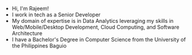 * Hi, I'm Rajeem!
* I work in tech as a Senior Developer
* My domain of expertise is in Data Analytics leveraging my skills in Web/Mobile/Desktop Development, Cloud Computing, and Software Architecture
* I have a Bachelor's Degree in Computer Science from the University of the Philippines Baguio
